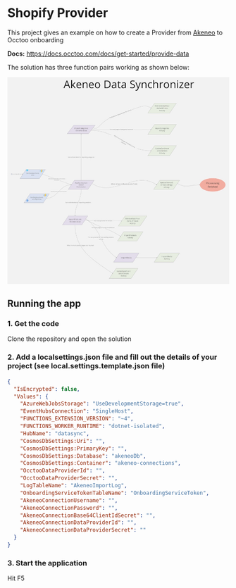 
# Shopify Provider 
This project gives an example on how to create a Provider from [Akeneo](https://www.akeneo.com/) to Occtoo onboarding 

**Docs:** https://docs.occtoo.com/docs/get-started/provide-data

The solution has three function pairs working as shown below:

![Architectual Overview](docs/AkeneoProvider.jpg)

## Running the app
### 1. Get the code
Clone the repository and open the solution
### 2. Add a localsettings.json file and fill out the details of your project (see local.settings.template.json file)
```json
{
  "IsEncrypted": false,
  "Values": {
    "AzureWebJobsStorage": "UseDevelopmentStorage=true",
    "EventHubsConnection": "SingleHost",
    "FUNCTIONS_EXTENSION_VERSION": "~4",
    "FUNCTIONS_WORKER_RUNTIME": "dotnet-isolated",
    "HubName": "datasync",
    "CosmosDbSettings:Uri": "",
    "CosmosDbSettings:PrimaryKey": "",
    "CosmosDbSettings:Database": "akeneoDb",
    "CosmosDbSettings:Container": "akeneo-connections",
    "OcctooDataProviderId": "",
    "OcctooDataProviderSecret": "",
    "LogTableName": "AkeneoImportLog",
    "OnboardingServiceTokenTableName": "OnboardingServiceToken",
    "AkeneoConnectionUsername": "",
    "AkeneoConnectionPassword": "",
    "AkeneoConnectionBase64ClientIdSecret": "",
    "AkeneoConnectionDataProviderId": "",
    "AkeneoConnectionDataProviderSecret": ""
  }
} 
```

### 3. Start the application
Hit F5